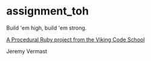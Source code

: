 assignment_toh
==============

Build 'em high, build 'em strong.

[A Procedural Ruby project from the Viking Code School](http://www.vikingcodeschool.com)


Jeremy Vermast